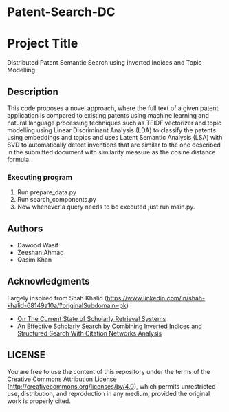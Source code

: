 # Patent-Search-DC
# Project Title

Distributed Patent Semantic Search using Inverted Indices and Topic Modelling

## Description

This code proposes a novel approach, where the full text of a given patent application is compared to existing patents using machine learning and natural language processing techniques such as TFIDF vectorizer and topic modelling using Linear Discriminant Analysis (LDA) to classify the patents using embeddings and topics and uses Latent Semantic Analysis (LSA) with SVD to automatically detect inventions that are similar to the one described in the submitted document with similarity measure as the cosine distance formula. 

### Executing program

1. Run prepare_data.py
2. Run search_components.py
3. Now whenever a query needs to be executed just run main.py.


## Authors

- Dawood Wasif
- Zeeshan Ahmad
- Qasim Khan

## Acknowledgments

Largely inspired from Shah Khalid (https://www.linkedin.com/in/shah-khalid-68149a10a/?originalSubdomain=pk)

* [On The Current State of Scholarly Retrieval Systems](https://www.etasr.com/index.php/ETASR/article/view/2448)
* [An Effective Scholarly Search by Combining Inverted Indices and Structured Search With Citation Networks Analysis](https://ieeexplore.ieee.org/abstract/document/9522111)

## LICENSE
You are free to use the content of this repository under the terms of the Creative Commons Attribution License (http://creativecommons.org/licenses/by/4.0), which permits unrestricted use, distribution, and reproduction in any medium, provided the original work is properly cited.
